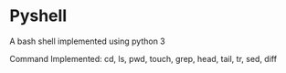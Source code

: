 # Pyshell
A bash shell implemented using python 3

Command Implemented:
cd,
ls,
pwd,
touch,
grep,
head,
tail,
tr,
sed,
diff 

